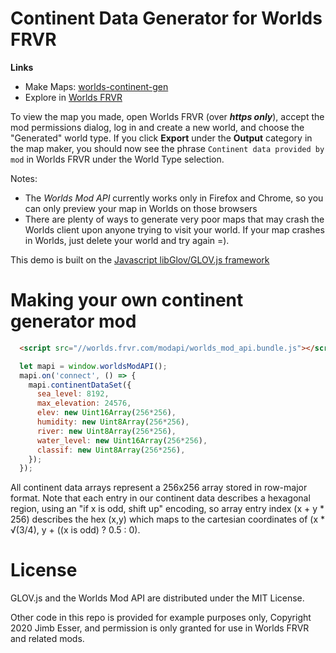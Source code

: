 Continent Data Generator for Worlds FRVR
========================================

**Links**
* Make Maps: [worlds-continent-gen](http://jimbly.github.io/worlds-continent-gen/)
* Explore in [Worlds FRVR](https://worlds.frvr.com/)

To view the map you made, open Worlds FRVR (over ***https only***), accept the mod permissions dialog, log in and create a new world, and choose
the "Generated" world type.  If you click **Export** under the **Output** category in the map maker, you should now see
the phrase `Continent data provided by mod` in Worlds FRVR under the World Type selection.

Notes:
* The *Worlds Mod API* currently works only in Firefox and Chrome, so you can only preview your map in Worlds on those browsers
* There are plenty of ways to generate very poor maps that may crash the Worlds client upon anyone trying to visit your world.  If your map crashes in Worlds, just delete your world and try again =).

This demo is built on the [Javascript libGlov/GLOV.js framework](https://github.com/Jimbly/glovjs)

Making your own continent generator mod
=======================================

```html
  <script src="//worlds.frvr.com/modapi/worlds_mod_api.bundle.js"></script>
```
```javascript
  let mapi = window.worldsModAPI();
  mapi.on('connect', () => {
    mapi.continentDataSet({
      sea_level: 8192,
      max_elevation: 24576,
      elev: new Uint16Array(256*256),
      humidity: new Uint8Array(256*256),
      river: new Uint8Array(256*256),
      water_level: new Uint16Array(256*256),
      classif: new Uint8Array(256*256),
    });
  });

```

All continent data arrays represent a 256x256 array stored in row-major format. Note that each entry in our continent data describes a hexagonal region, using an "if x is odd, shift up" encoding, so array entry index (x + y * 256) describes the hex (x,y) which maps to the cartesian coordinates of (x * √(3/4), y + ((x is odd) ? 0.5 : 0).

License
=======
GLOV.js and the Worlds Mod API are distributed under the MIT License.

Other code in this repo is provided for example purposes only, Copyright 2020 Jimb Esser, and permission is only granted for use in Worlds FRVR and related mods.
